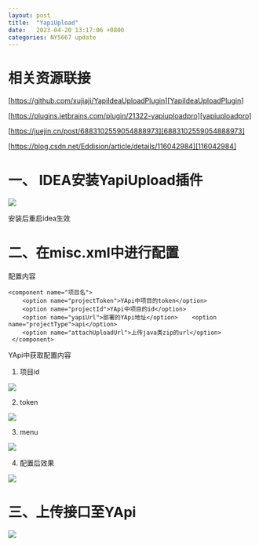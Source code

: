 ```yaml
---
layout: post
title:  "YapiUpload"
date:   2023-04-20 13:17:06 +0800
categories: NY5667 update
---
```


# 相关资源联接

[https://github.com/xujiaji/YapiIdeaUploadPlugin][YapiIdeaUploadPlugin]

[https://plugins.jetbrains.com/plugin/21322-yapiuploadpro][yapiuploadpro]

[https://juejin.cn/post/6883102559054888973][6883102559054888973]

[https://blog.csdn.net/Eddision/article/details/116042984][116042984]

# 一、 IDEA安装YapiUpload插件

![](http://zaq1.cloud/images/Snipaste_2023-04-20_13-31-47.png?imageslim)

安装后重启idea生效

# 二、在misc.xml中进行配置

配置内容

```
<component name="项目名">
    <option name="projectToken">YApi中项目的token</option>
    <option name="projectId">YApi中项目的id</option>
    <option name="yapiUrl">部署的YApi地址</option>    <option name="projectType">api</option>
    <option name="attachUploadUrl">上传java类zip的url</option>
 </component>
```

YApi中获取配置内容

1. 项目id

![](http://zaq1.cloud/images/Snipaste_2023-04-20_13-22-36.png?imageslim)

2. token

![](http://zaq1.cloud/images/Snipaste_2023-04-20_13-22-49.png?imageslim)

3. menu

![](http://zaq1.cloud/images/Snipaste_2023-04-20_13-23-07.png?imageslim)

4. 配置后效果

![](http://zaq1.cloud/images/Snipaste_2023-04-20_13-27-38.png?imageslim)

# 三、上传接口至YApi

![](http://zaq1.cloud/images/Snipaste_2023-04-20_13-23-55.png?imageslim)


[YapiIdeaUploadPlugin]: https://github.com/xujiaji/YapiIdeaUploadPlugin
[yapiuploadpro]: https://plugins.jetbrains.com/plugin/21322-yapiuploadpro
[6883102559054888973]: https://juejin.cn/post/6883102559054888973
[116042984]: https://blog.csdn.net/Eddision/article/details/116042984